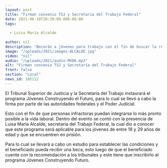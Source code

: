 ```yaml
---
layout: post
title: "Firman convenio TSJ y Secretaría del Trabajo Federal"
date: 2021-06-18T20:39:00.000-06:00
tags:
  
  - Luisa María Alcalde
  
author: nil
description: "Becarán a jóvenes para trabajo con el fin de buscar la reinserción tras cometer fallas."
image: "/uploads/2021/images-ALCALDE.jpg"
video: "nil"
audio: "/uploads/2021/audio-MV06.mp3"
alt: "Firman convenio TSJ y Secretaría del Trabajo Federal"
front: false
section: "Local"
news_id: 185112
---
```


El Tribunal Superior de Justicia y la Secretaría del Trabajo instaurará el programa Jóvenes Construyendo el Futuro, para lo cual se llevó a cabo la firma por parte de las autoridades federales y el Poder Judicial.

Esto con el fin de que personas infractoras puedan integrarse lo más pronto posible a la vida laboral. Dentro del evento se contó con la presencia de Luisa María Alcalde, secretaria del Trabajo Federal, la cual dio a conocer que este programa será aplicable para los jóvenes de entre 18 y 29 años de edad y que se encuentren en prisión.

Para lo cual se llevará a cabo un estudio para establecer las condiciones y el beneficiado pueda recibir una beca, esto luego de que el beneficiado cuente con la recomendación a los tribunales y este tiene que inscribirlo al programa Jóvenes Construyendo Futuro.
